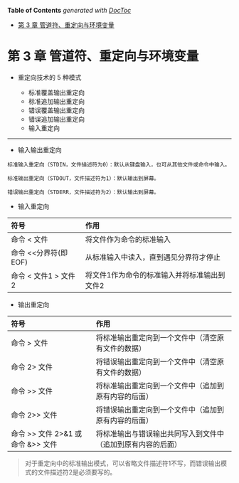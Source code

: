 <!-- START doctoc generated TOC please keep comment here to allow auto update -->
<!-- DON'T EDIT THIS SECTION, INSTEAD RE-RUN doctoc TO UPDATE -->
**Table of Contents**  *generated with [DocToc](https://github.com/thlorenz/doctoc)*

- [第 3 章 管道符、重定向与环境变量](#%E7%AC%AC-3-%E7%AB%A0-%E7%AE%A1%E9%81%93%E7%AC%A6%E9%87%8D%E5%AE%9A%E5%90%91%E4%B8%8E%E7%8E%AF%E5%A2%83%E5%8F%98%E9%87%8F)

<!-- END doctoc generated TOC please keep comment here to allow auto update -->

# 第 3 章 管道符、重定向与环境变量

- 重定向技术的 5 种模式

    - 标准覆盖输出重定向
    - 标准追加输出重定向
    - 错误覆盖输出重定向
    - 错误追加输出重定向
    - 输入重定向

---

- 输入输出重定向

```
标准输入重定向（STDIN，文件描述符为0）：默认从键盘输入，也可从其他文件或命令中输入。

标准输出重定向（STDOUT，文件描述符为1）：默认输出到屏幕。

错误输出重定向（STDERR，文件描述符为2）：默认输出到屏幕。
```

- 输入重定向

符号 | 作用
:-|:-
命令 < 文件 | 将文件作为命令的标准输入
命令 <<分界符(即EOF) | 从标准输入中读入，直到遇见分界符才停止
命令 < 文件1 > 文件2 | 将文件1作为命令的标准输入并将标准输出到文件2

- 输出重定向


符号 | 作用
:-|:-
命令 > 文件 | 将标准输出重定向到一个文件中（清空原有文件的数据）
命令 2> 文件 | 将错误输出重定向到一个文件中（清空原有文件的数据）
命令 >> 文件 | 将标准输出重定向到一个文件中（追加到原有内容的后面）
命令 2>> 文件 | 将错误输出重定向到一个文件中（追加到原有内容的后面）
命令 >> 文件 2>&1 或 命令 &>> 文件 | 将标准输出与错误输出共同写入到文件中（追加到原有内容的后面）

> 对于重定向中的标准输出模式，可以省略文件描述符1不写，而错误输出模式的文件描述符2是必须要写的。


